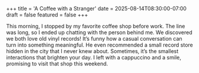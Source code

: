 +++
title = 'A Coffee with a Stranger'
date = 2025-08-14T08:30:00-07:00
draft = false
featured = false
+++

This morning, I stopped by my favorite coffee shop before work. The line was long, so I ended up chatting with the person behind me. We discovered we both love old vinyl records! It’s funny how a casual conversation can turn into something meaningful. He even recommended a small record store hidden in the city that I never knew about. Sometimes, it’s the smallest interactions that brighten your day. I left with a cappuccino and a smile, promising to visit that shop this weekend.
